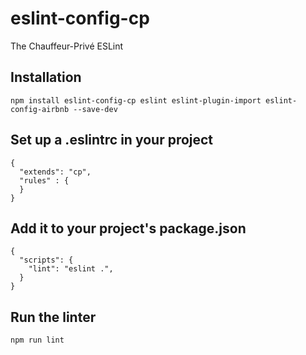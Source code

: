 # eslint-config-cp

The Chauffeur-Privé ESLint

## Installation
```
npm install eslint-config-cp eslint eslint-plugin-import eslint-config-airbnb --save-dev
```

## Set up a .eslintrc in your project
```
{
  "extends": "cp",
  "rules" : {
  }
}

```

## Add it to your project's package.json
```
{
  "scripts": {
    "lint": "eslint .",
  }
}
```

## Run the linter
```
npm run lint
```
